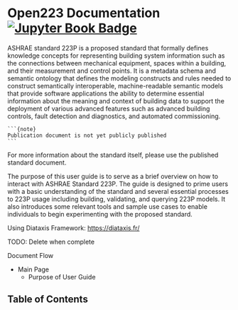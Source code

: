 # Open223 Documentation [![Jupyter Book Badge](https://jupyterbook.org/badge.svg)](https://open223.github.io/docs.open223.info/)

ASHRAE standard 223P is a proposed standard that formally defines knowledge concepts for representing building system information such as the connections between mechanical equipment, spaces within a building, and their measurement and control points. It is a metadata schema and semantic ontology that defines the modeling constructs and rules needed to construct semantically interoperable, machine-readable semantic models that provide software applications the ability to determine essential information about the meaning and context of building data to support the deployment of various advanced features such as advanced building controls, fault detection and diagnostics, and automated commissioning. 

````{margin}
```{note}
Publication document is not yet publicly published
```
````
For more information about the standard itself, please use the published standard document. 

The purpose of this user guide is to serve as a brief overview on how to interact with ASHRAE Standard 223P. The guide is designed to prime users with a basic understanding of the standard and several essential processes to 223P usage including building, validating, and querying 223P models. It also introduces some relevant tools and sample use cases to enable individuals to begin experimenting with the proposed standard.

Using Diataxis Framework: https://diataxis.fr/

TODO: Delete when complete 

Document Flow
- Main Page
  - Purpose of User Guide 

## Table of Contents
```{tableofcontents}
```
